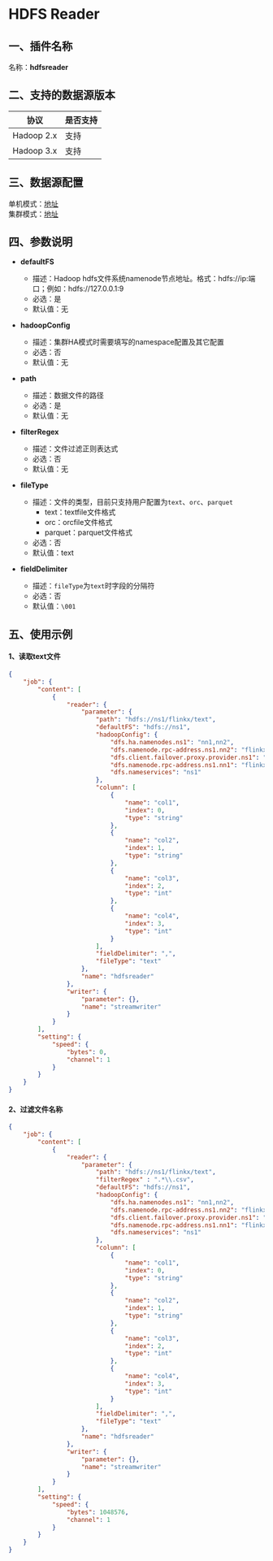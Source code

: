 # HDFS Reader

<a name="c6v6n"></a>
## 一、插件名称
名称：**hdfsreader**<br />

<a name="jVb3v"></a>
## 二、支持的数据源版本
| 协议 | 是否支持 |
| --- | --- |
| Hadoop 2.x | 支持 |
| Hadoop 3.x | 支持 |



<a name="2lzA4"></a>
## 三、数据源配置
单机模式：[地址](http://hadoop.apache.org/docs/r2.7.6/hadoop-project-dist/hadoop-common/SingleCluster.html)<br />集群模式：[地址](http://hadoop.apache.org/docs/r2.7.6/hadoop-project-dist/hadoop-common/ClusterSetup.html)<br />

<a name="1Pix9"></a>
## 四、参数说明

- **defaultFS**
  - 描述：Hadoop hdfs文件系统namenode节点地址。格式：hdfs://ip:端口；例如：hdfs://127.0.0.1:9
  - 必选：是
  - 默认值：无



- **hadoopConfig**
  - 描述：集群HA模式时需要填写的namespace配置及其它配置
  - 必选：否
  - 默认值：无



- **path**
  - 描述：数据文件的路径
  - 必选：是
  - 默认值：无



- **filterRegex**
  - 描述：文件过滤正则表达式
  - 必选：否
  - 默认值：无



- **fileType**
  - 描述：文件的类型，目前只支持用户配置为`text`、`orc`、`parquet`
    - text：textfile文件格式
    - orc：orcfile文件格式
    - parquet：parquet文件格式
  - 必选：否
  - 默认值：text



- **fieldDelimiter**
  - 描述：`fileType`为`text`时字段的分隔符
  - 必选：否
  - 默认值：`\001`



<a name="csl6T"></a>
## 五、使用示例
<a name="tCNPA"></a>
#### 1、读取text文件
```json
{
    "job": {
        "content": [
            {
                "reader": {
                    "parameter": {
                        "path": "hdfs://ns1/flinkx/text",
                        "defaultFS": "hdfs://ns1",
                        "hadoopConfig": {
                            "dfs.ha.namenodes.ns1": "nn1,nn2",
                            "dfs.namenode.rpc-address.ns1.nn2": "flinkx02:9000",
                            "dfs.client.failover.proxy.provider.ns1": "org.apache.hadoop.hdfs.server.namenode.ha.ConfiguredFailoverProxyProvider",
                            "dfs.namenode.rpc-address.ns1.nn1": "flinkx01:9000",
                            "dfs.nameservices": "ns1"
                        },
                        "column": [
                            {
                                "name": "col1",
                                "index": 0,
                                "type": "string"
                            },
                            {
                                "name": "col2",
                                "index": 1,
                                "type": "string"
                            },
                            {
                                "name": "col3",
                                "index": 2,
                                "type": "int"
                            },
                            {
                                "name": "col4",
                                "index": 3,
                                "type": "int"
                            }
                        ],
                        "fieldDelimiter": ",",
                        "fileType": "text"
                    },
                    "name": "hdfsreader"
                },
                "writer": {
                    "parameter": {},
                    "name": "streamwriter"
                }
            }
        ],
        "setting": {
            "speed": {
                "bytes": 0,
                "channel": 1
            }
        }
    }
}
```
<a name="CqZWp"></a>
#### 2、过滤文件名称
```json
{
    "job": {
        "content": [
            {
                "reader": {
                    "parameter": {
                        "path": "hdfs://ns1/flinkx/text",
                        "filterRegex" : ".*\\.csv",
                        "defaultFS": "hdfs://ns1",
                        "hadoopConfig": {
                            "dfs.ha.namenodes.ns1": "nn1,nn2",
                            "dfs.namenode.rpc-address.ns1.nn2": "flinkx02:9000",
                            "dfs.client.failover.proxy.provider.ns1": "org.apache.hadoop.hdfs.server.namenode.ha.ConfiguredFailoverProxyProvider",
                            "dfs.namenode.rpc-address.ns1.nn1": "flinkx01:9000",
                            "dfs.nameservices": "ns1"
                        },
                        "column": [
                            {
                                "name": "col1",
                                "index": 0,
                                "type": "string"
                            },
                            {
                                "name": "col2",
                                "index": 1,
                                "type": "string"
                            },
                            {
                                "name": "col3",
                                "index": 2,
                                "type": "int"
                            },
                            {
                                "name": "col4",
                                "index": 3,
                                "type": "int"
                            }
                        ],
                        "fieldDelimiter": ",",
                        "fileType": "text"
                    },
                    "name": "hdfsreader"
                },
                "writer": {
                    "parameter": {},
                    "name": "streamwriter"
                }
            }
        ],
        "setting": {
            "speed": {
                "bytes": 1048576,
                "channel": 1
            }
        }
    }
}
```


